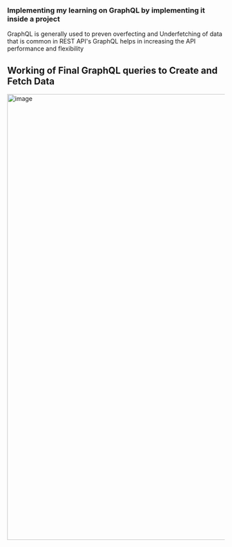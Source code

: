 ### Implementing my learning on GraphQL by implementing it inside a project

GraphQL is generally used to preven overfecting and Underfetching of data that is common in REST API's
GraphQL helps in increasing the API performance and flexibility

## Working of Final GraphQL queries to Create and Fetch Data

<img width="1919" height="1033" alt="image" src="https://github.com/user-attachments/assets/0ef9a13c-26df-401a-91de-3953fe04460b" />
